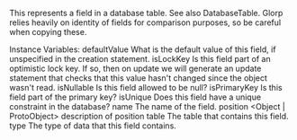 This represents a field in a database table. See also DatabaseTable. Glorp relies heavily on identity of fields for comparison purposes, so be careful when copying these.

Instance Variables:
	defaultValue	<Object>	What is the default value of this field, if unspecified in the creation statement.
	isLockKey	<Boolean>	Is this field part of an optimistic lock key. If so, then on update we will generate an update statement that checks that this value hasn't changed since the object wasn't read.
	isNullable	<Boolean>	Is this field allowed to be null?
	isPrimaryKey	<Boolean>	Is this field part of the primary key?
	isUnique	<Boolean>	Does this field have a unique constraint in the database?
	name	<String>	The name of the field.
	position	<Object | ProtoObject>	description of position
	table	<DatabaseTable>	The table that contains this field.
	type	<GlorpDatabaseType>	The type of  data that this field contains.

